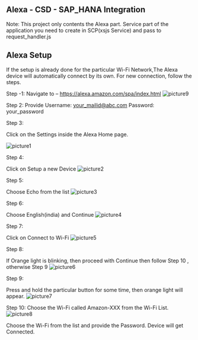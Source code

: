 ## Alexa - CSD - SAP_HANA Integration
  
Note:  This project only contents the Alexa part. Service part of the application you need to create in SCP(xsjs Service) and pass to request_handler.js
  
  
## Alexa Setup

If the setup is already done for the particular Wi-Fi Network,The Alexa device will automatically connect by its own.
For new connection, follow the steps.

Step -1:
Navigate to – https://alexa.amazon.com/spa/index.html
![picture9](https://user-images.githubusercontent.com/18279724/60642918-03828080-9e4f-11e9-903f-fbef65a0fd91.png)

Step 2:
Provide Username: your_mailid@abc.com
	Password: your_password


Step 3:

Click on the Settings inside the Alexa Home page.


![picture1](https://user-images.githubusercontent.com/18279724/60642908-01b8bd00-9e4f-11e9-8804-bf0afba40ef1.png)


Step 4:

Click on Setup a new Device
![picture2](https://user-images.githubusercontent.com/18279724/60642909-01b8bd00-9e4f-11e9-8d1d-44df7c9ca41c.png)


Step 5:

Choose Echo from the list
![picture3](https://user-images.githubusercontent.com/18279724/60642911-01b8bd00-9e4f-11e9-91a7-84ed318532c8.png)


Step 6:

Choose English(india) and Continue
![picture4](https://user-images.githubusercontent.com/18279724/60642913-02515380-9e4f-11e9-83e3-3e6e3e493700.png)

Step 7:

Click on Connect to Wi-Fi
![picture5](https://user-images.githubusercontent.com/18279724/60642914-02515380-9e4f-11e9-90dc-4972d42492d9.png)

Step 8:

If Orange light is blinking, then proceed with Continue then follow Step 10 , otherwise Step 9
![picture6](https://user-images.githubusercontent.com/18279724/60642915-02e9ea00-9e4f-11e9-8062-8d932b1fa61a.png)

Step 9:

Press and hold the particular button for some time, then orange light will appear.
![picture7](https://user-images.githubusercontent.com/18279724/60642916-02e9ea00-9e4f-11e9-8056-f1e063d2d4aa.png)


Step 10:
Choose the Wi-Fi called Amazon-XXX from the Wi-Fi List.
![picture8](https://user-images.githubusercontent.com/18279724/60642917-02e9ea00-9e4f-11e9-8ca0-bdbf0761abeb.png)


Choose the Wi-Fi from the list and provide the Password. Device will get Connected.




